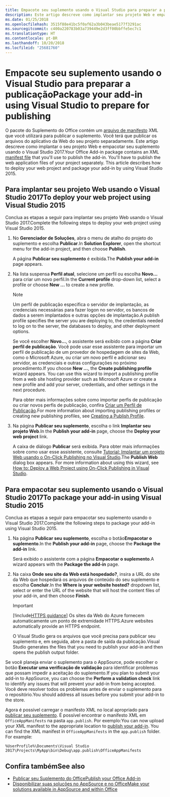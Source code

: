 ```yaml
---
title: Empacote seu suplemento usando o Visual Studio para preparar a publicação | Microsoft Docs
description: Este artigo descreve como implantar seu projeto Web e empacotar seu suplemento usando o Visual Studio 2017.
ms.date: 01/25/2018
ms.openlocfilehash: 3515f88e41bc5f0af62a3b043beae5177f3291ac
ms.sourcegitcommit: c400a220783b03a739449e2d3ff00bbffe5ec7c1
ms.translationtype: HT
ms.contentlocale: pt-BR
ms.lasthandoff: 10/20/2018
ms.locfileid: "25681760"
---
```

# <a name="package-your-add-in-using-visual-studio-to-prepare-for-publishing"></a><span data-ttu-id="da753-103">Empacote seu suplemento usando o Visual Studio para preparar a publicação</span><span class="sxs-lookup"><span data-stu-id="da753-103">Package your add-in using Visual Studio to prepare for publishing</span></span>

<span data-ttu-id="da753-p101">O pacote do Suplemento do Office contém um [arquivo de manifesto](../develop/add-in-manifests.md) XML que você utilizará para publicar o suplemento. Você terá que publicar os arquivos do aplicativo da Web do seu projeto separadamente. Este artigo descreve como implantar o seu projeto Web e empacotar seu suplemento usando o Visual Studio 2017.</span><span class="sxs-lookup"><span data-stu-id="da753-p101">Your Office Add-in package contains an XML [manifest file](../develop/add-in-manifests.md) that you'll use to publish the add-in. You'll have to publish the web application files of your project separately. This article describes how to deploy your web project and package your add-in by using Visual Studio 2015.</span></span>

## <a name="to-deploy-your-web-project-using-visual-studio-2017"></a><span data-ttu-id="da753-107">Para implantar seu projeto Web usando o Visual Studio 2017</span><span class="sxs-lookup"><span data-stu-id="da753-107">To deploy your web project using Visual Studio 2015</span></span>

<span data-ttu-id="da753-108">Conclua as etapas a seguir para implantar seu projeto Web usando o Visual Studio 2017.</span><span class="sxs-lookup"><span data-stu-id="da753-108">Complete the following steps to deploy your web project using Visual Studio 2015.</span></span>

1. <span data-ttu-id="da753-109">No **Gerenciador de Soluções**, abra o menu de atalho do projeto do suplemento e escolha **Publicar**.</span><span class="sxs-lookup"><span data-stu-id="da753-109">In  **Solution Explorer**, open the shortcut menu for the add-in project, and then choose  **Publish**.</span></span>
    
    <span data-ttu-id="da753-110">A página **Publicar seu suplemento** é exibida.</span><span class="sxs-lookup"><span data-stu-id="da753-110">The  **Publish your add-in** page appears.</span></span>
    
2. <span data-ttu-id="da753-111">Na lista suspensa **Perfil atual**, selecione um perfil ou escolha **Novo...** para criar um novo perfil.</span><span class="sxs-lookup"><span data-stu-id="da753-111">In the  **Current profile** drop-down list, select a profile or choose **New ...** to create a new profile.</span></span>
    
    > [!NOTE]
    > <span data-ttu-id="da753-112">Um perfil de publicação especifica o servidor de implantação, as credenciais necessárias para fazer logon no servidor, os bancos de dados a serem implantados e outras opções de implantação.</span><span class="sxs-lookup"><span data-stu-id="da753-112">A publish profile specifies the server you are deploying to, the credentials needed to log on to the server, the databases to deploy, and other deployment options.</span></span>

    <span data-ttu-id="da753-p102">Se você escolher **Novo...**, o assistente será exibido com a página **Criar perfil de publicação**. Você pode usar esse assistente para importar um perfil de publicação de um provedor de hospedagem de sites da Web, como o Microsoft Azure, ou criar um novo perfil e adicionar seu servidor, as credenciais e outras configurações no próximo procedimento.</span><span class="sxs-lookup"><span data-stu-id="da753-p102">If you choose  **New ...**, the  **Create publishing profile** wizard appears. You can use this wizard to import a publishing profile from a web site hosting provider such as Microsoft Azure or create a new profile and add your server, credentials, and other settings in the next procedure.</span></span>
    
    <span data-ttu-id="da753-115">Para obter mais informações sobre como importar perfis de publicação ou criar novos perfis de publicação, confira [Criar um Perfil de Publicação](https://msdn.microsoft.com/library/dd465337.aspx#creating_a_profile).</span><span class="sxs-lookup"><span data-stu-id="da753-115">For more information about importing publishing profiles or creating new publishing profiles, see [Creating a Publish Profile](https://msdn.microsoft.com/library/dd465337.aspx#creating_a_profile).</span></span>
    
3. <span data-ttu-id="da753-116">Na página **Publicar seu suplemento**, escolha o link **Implantar seu projeto Web**.</span><span class="sxs-lookup"><span data-stu-id="da753-116">In the  **Publish your add-in** page, choose the **Deploy your web project** link.</span></span>
    
    <span data-ttu-id="da753-p103">A caixa de diálogo  **Publicar** será exibida. Para obter mais informações sobre como usar esse assistente, consulte [Tutorial: Implantar um projeto Web usando o On-Click Publishing no Visual Studio](https://msdn.microsoft.com/library/dd465337.aspx).</span><span class="sxs-lookup"><span data-stu-id="da753-p103">The  **Publish Web** dialog box appears. For more information about using this wizard, see [How to: Deploy a Web Project using On-Click Publishing in Visual Studio](https://msdn.microsoft.com/library/dd465337.aspx).</span></span>
    

## <a name="to-package-your-add-in-using-visual-studio-2017"></a><span data-ttu-id="da753-119">Para empacotar seu suplemento usando o Visual Studio 2017</span><span class="sxs-lookup"><span data-stu-id="da753-119">To package your add-in using Visual Studio 2015</span></span>

<span data-ttu-id="da753-120">Conclua as etapas a seguir para empacotar seu suplemento usando o Visual Studio 2017.</span><span class="sxs-lookup"><span data-stu-id="da753-120">Complete the following steps to package your add-in using Visual Studio 2015.</span></span>

1. <span data-ttu-id="da753-121">Na página **Publicar seu suplemento**, escolha o botão**Empacotar o suplemento**.</span><span class="sxs-lookup"><span data-stu-id="da753-121">In the **Publish your add-in** page, choose the **Package the add-in** link.</span></span>
    
    <span data-ttu-id="da753-122">Será exibido o assistente com a página **Empacotar o suplemento**.</span><span class="sxs-lookup"><span data-stu-id="da753-122">A wizard appears with the **Package the add-in** page.</span></span>
    
2. <span data-ttu-id="da753-123">Na caixa  **Onde seu site da Web está hospedado?**, insira a URL do site da Web que hospedará os arquivos de conteúdo do seu suplemento e escolha **Concluir**.</span><span class="sxs-lookup"><span data-stu-id="da753-123">In the **Where is your website hosted?** dropdown list, select or enter the URL of the website that will host the content files of your add-in, and then choose **Finish**.</span></span>
    
    > [!IMPORTANT]
    > [!include[HTTPS guidance](../includes/https-guidance.md)] <span data-ttu-id="da753-124">Os sites da Web do Azure fornecem automaticamente um ponto de extremidade HTTPS.</span><span class="sxs-lookup"><span data-stu-id="da753-124">Azure websites automatically provide an HTTPS endpoint.</span></span>

    <span data-ttu-id="da753-125">O Visual Studio gera os arquivos que você precisa para publicar seu suplemento e, em seguida, abre a pasta de saída da publicação.</span><span class="sxs-lookup"><span data-stu-id="da753-125">Visual Studio generates the files that you need to publish your add-in and then opens the publish output folder.</span></span>
    
<span data-ttu-id="da753-126">Se você planeja enviar o suplemento para o AppSource, pode escolher o botão **Executar uma verificação de validação** para identificar problemas que possam impedir a aceitação do suplemento.</span><span class="sxs-lookup"><span data-stu-id="da753-126">If you plan to submit your add-in to AppSource, you can choose the **Perform a validation check** link to identify any issues that will prevent your add-in from being accepted.</span></span> <span data-ttu-id="da753-127">Você deve resolver todos os problemas antes de enviar o suplemento para o repositório.</span><span class="sxs-lookup"><span data-stu-id="da753-127">You should address all issues before you submit your add-in to the store.</span></span>

<span data-ttu-id="da753-p105">Agora é possível carregar o manifesto XML no local apropriado para [publicar seu suplemento](../publish/publish.md). É possível encontrar o manifesto XML em `OfficeAppManifests` na pasta `app.publish`. Por exemplo:</span><span class="sxs-lookup"><span data-stu-id="da753-p105">You can now upload your XML manifest to the appropriate location to [publish your add-in](../publish/publish.md). You can find the XML manifest in `OfficeAppManifests` in the `app.publish` folder. For example:</span></span>

 `%UserProfile%\Documents\Visual Studio 2017\Projects\MyApp\bin\Debug\app.publish\OfficeAppManifests`


## <a name="see-also"></a><span data-ttu-id="da753-131">Confira também</span><span class="sxs-lookup"><span data-stu-id="da753-131">See also</span></span>

- [<span data-ttu-id="da753-132">Publicar seu Suplemento do Office</span><span class="sxs-lookup"><span data-stu-id="da753-132">Publish your Office Add-in</span></span>](../publish/publish.md)
- [<span data-ttu-id="da753-133">Disponibilizar suas soluções no AppSource e no Office</span><span class="sxs-lookup"><span data-stu-id="da753-133">Make your solutions available in AppSource and within Office</span></span>](https://docs.microsoft.com/office/dev/store/submit-to-the-office-store)
    
